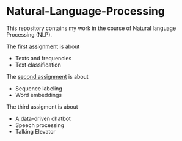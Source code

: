 # Natural-Language-Processing

This repository contains my work in the course of Natural language Processing (NLP).

The [first assignment](https://github.com/rohullaa/Natural-Language-Processing/blob/main/assignment1/report.pdf) is about 
* Texts and frequencies
* Text classification

The [second assignment](https://github.com/rohullaa/Natural-Language-Processing/blob/main/assignment2/report.pdf) is about 
* Sequence labeling
* Word embeddings

The third assigment is about
* A data-driven chatbot
* Speech processing
* Talking Elevator
